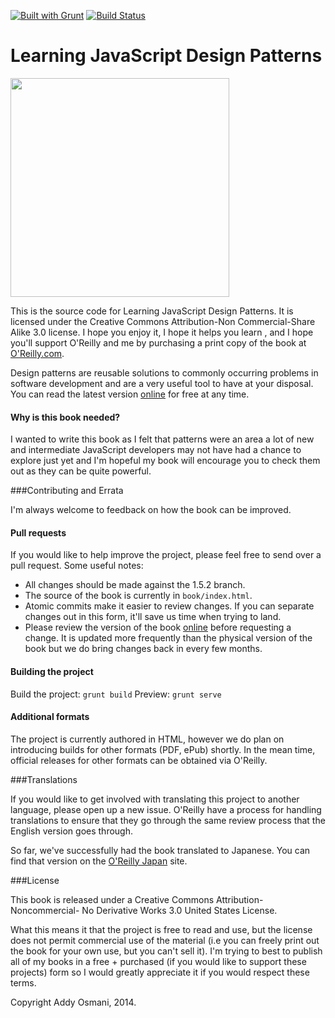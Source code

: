 [![Built with Grunt](https://cdn.gruntjs.com/builtwith.png)](http://gruntjs.com/)
[![Build Status](https://travis-ci.org/addyosmani/essential-js-design-patterns.png)](https://travis-ci.org/addyosmani/essential-js-design-patterns)



# Learning JavaScript Design Patterns

<img src="https://raw.github.com/addyosmani/essential-js-design-patterns/1.5.2/cover/cover.jpg" width="350px"/>

This is the source code for Learning JavaScript Design Patterns. It is licensed under the Creative Commons Attribution-Non Commercial-Share Alike 3.0 license. I hope you enjoy it, I hope it helps you learn , and I hope you'll support O'Reilly and me by purchasing a print copy of the book at [O'Reilly.com](http://shop.oreilly.com/product/0636920025832.do).

Design patterns are reusable solutions to commonly occurring problems in software development and are a very useful tool to have at your disposal. You can read the latest version [online](http://addyosmani.com/resources/essentialjsdesignpatterns/book/) for free at any time. 

#### Why is this book needed?

I wanted to write this book as I felt that patterns were an area a lot of new and intermediate JavaScript developers may not have had a chance to explore just yet and I'm hopeful my book will encourage you to check them out as they can be quite powerful.

###Contributing and Errata

I'm always welcome to feedback on how the book can be improved.

#### Pull requests

If you would like to help improve the project, please feel free to send over a pull request. Some useful notes:

* All changes should be made against the 1.5.2 branch.
* The source of the book is currently in `book/index.html`.
* Atomic commits make it easier to review changes. If you can separate changes out in this form, it'll save us time when trying to land.
* Please review the version of the book [online](http://addyosmani.com/resources/essentialjsdesignpatterns/book/) before requesting a change. It is updated more frequently than the physical version of the book but we do bring changes back in every few months.

#### Building the project

Build the project: `grunt build`
Preview: `grunt serve`

#### Additional formats

The project is currently authored in HTML, however we do plan on introducing builds for other formats (PDF, ePub) shortly. In the mean time, official releases for other formats can be obtained via O'Reilly.

###Translations

If you would like to get involved with translating this project to another language, please open up a new issue. O'Reilly have a process for handling translations to ensure that they go through the same review process that the English version goes through.

So far, we've successfully had the book translated to Japanese. You can find that version on the [O'Reilly Japan](http://www.oreilly.co.jp/books/9784873116181/) site.

###License

This book is released under a Creative Commons Attribution-Noncommercial- No Derivative Works 3.0 United States License. 

What this means it that the project is free to read and use, but the license does not permit commercial use of the material (i.e you can freely print out the book for your own use, but you can't sell it). I'm trying to best to publish all of my books in a free + purchased (if you would like to support these projects) form so I would greatly appreciate it if you would respect these terms.

Copyright Addy Osmani, 2014.
